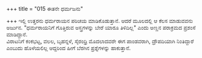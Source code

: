 +++
title = "015 ಈತನೇ ಧರ್ಮಜನು"

+++
ಇಲ್ಲಿ ಉತ್ತರನು ಧರ್ಮರಾಯನ ಪರಿಚಯ ಮಾಡಿಕೊಡುತ್ತಾನೆ. ಆದರೆ ಮೂಲದಲ್ಲಿ ಆ ಕೆಲಸ ಮಾಡುವವನು ಅರ್ಜುನ. "ಧರ್ಮರಾಯನಿಗೆ ಗೊತ್ತಿರುವ ಅಸ್ತ್ರಗಳನ್ನು ಬೇರೆ ಯಾರೂ ತಿಳಿದಿಲ್ಲ" ಎಂದು ಅಣ್ಣನ ಪರಾಕ್ರಮದ ಪ್ರಶಂಸೆ ಮಾಡಿದ್ದಾನೆ.   
ವಿರಾಟನಿಗೆ ಕಂಕಭಟ್ಟ, ವಲಲ, ಬೃಹನ್ನಳೆ, ಸೈರಂಧ್ರಿ ಮೊದಲಾದವರೇ ಈಗ ಪಾಂಡವರಾಗಿ, ದ್ರೌಪದಿಯಾಗಿ ನಿಂತಿದ್ದಾರೆ ಎಂಬುದು ಹೊಳೆಯಲಿಲ್ಲ ಆದ್ದರಿಂದ ಹೀಗೆ ಬೆರಗಿನ ಪ್ರಶ್ನೆಗಳನ್ನು ಹಾಕುತ್ತಾನೆ.